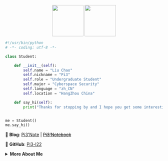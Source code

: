 <p align="center">
  <img align="center" height="100" src="https://cdn.jsdelivr.net/gh/Pi3-l22/pico_rep/img/wave_hand.gif">
  <img align="center" height="100" src="https://cdn.jsdelivr.net/gh/Pi3-l22/pico_rep/img/hithere_pink.png">
</p>

```python
#!/usr/bin/python
# -*- coding: utf-8 -*-

class Student:

    def __init__(self):
        self.name = "Liu Chao"
        self.nickname = "Pi3"
        self.role = "Undergraduate Student"
        self.major = "Cyberspace Security"
        self.language = "zh_CN"
        self.location = "HangZhou China"

    def say_hi(self):
        print("Thanks for stopping by and I hope you get some interesting stuff here.")


me = Student()
me.say_hi()
```

📔 **Blog**: <a href="https://blog.pi3.fun">Pi3'Note</a> | ~~<a href="https://pi3yyy.love">Pi3'Notebook</a>~~ 

🎈 **GitHub**: <a href="https://github.com/Pi3-l22">Pi3-l22</a>

<details>
<summary><strong>More About Me</strong></summary>
<br>
  
- 🎓 **Education**: Undergraduate at HDU, majoring in Cybersecurity

- 🔒 **Interests**: Cybersecurity, Computer Technology

- 💻 **Skills**:
  - **Programming Languages**: Python, C/C++, Java, PHP
  - **Web Technologies**: HTML, CSS, JavaScript
  - **Current Studies**: Cryptography, Penetration Testing

- 📚 **Learning**: Preparing for graduate studies

- 🔧 **Self-Description**: Although I am a technical rookie, I have been trying to learn.

- 🌟 **Motto**: "From zero to hero, one line of code at a time."

- 📧 **How to reach me**:
  - **Email**: <a href="mailto:622.511.liuchao@gmail.com">622.511.liuchao@gmail.com</a>
  - **Telegram**: <a href="https://t.me/lc_622_511">@LC_622_511</a>
  - **Twitter**: <a href="https://x.com/liu622511?s=09">@liu622511</a>

- 💡 If you have any questions about me, contact me at.

</details>
  
<!--
**Pi3-l22/Pi3-l22** is a ✨ _special_ ✨ repository because its `README.md` (this file) appears on your GitHub profile.

Here are some ideas to get you started:

- 🔭 I’m currently working on ...
- 🌱 I’m currently learning ...
- 👯 I’m looking to collaborate on ...
- 🤔 I’m looking for help with ...
- 💬 Ask me about ...
- 📫 How to reach me: ...
- 😄 Pronouns: ...
- ⚡ Fun fact: ...
-->
